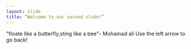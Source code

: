 ```yaml
---
layout: slide
title: “Welcome to our second slide!”
---
```

"floate like a butterfly,sting like a bee"- Mohamad ali
Use the left arrow to go back!
